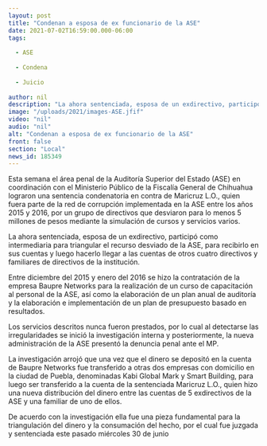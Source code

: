 ```yaml
---
layout: post
title: "Condenan a esposa de ex funcionario de la ASE"
date: 2021-07-02T16:59:00.000-06:00
tags:
  
  - ASE
  
  - Condena
  
  - Juicio
  
author: nil
description: "La ahora sentenciada, esposa de un exdirectivo, participó como intermediaria para triangular el recurso desviado de la ASE"
image: "/uploads/2021/images-ASE.jfif"
video: "nil"
audio: "nil"
alt: "Condenan a esposa de ex funcionario de la ASE"
front: false
section: "Local"
news_id: 185349
---
```


Esta semana el área penal de la Auditoría Superior del Estado (ASE) en coordinación con el Ministerio Público de la Fiscalía General de Chihuahua lograron una sentencia condenatoria en contra de Maricruz L.O., quien fuera parte de la red de corrupción implementada en la ASE entre los años 2015 y 2016, por un grupo de directivos que desviaron para lo menos 5 millones de pesos mediante la simulación de cursos y servicios varios.

La ahora sentenciada, esposa de un exdirectivo, participó como intermediaria para triangular el recurso desviado de la ASE, para recibirlo en sus cuentas y luego hacerlo llegar a las cuentas de otros cuatro directivos y familiares de directivos de la institución.   

Entre diciembre del 2015 y enero del 2016 se hizo la contratación de la empresa Baupre Networks para la realización de un curso de capacitación al personal de la ASE, así como la elaboración de un plan anual de auditoría y la elaboración e implementación de un plan de presupuesto basado en resultados.
 
Los servicios descritos nunca fueron prestados, por lo cual al detectarse las irregularidades se inició la investigación interna y posteriormente, la nueva administración de la ASE presentó la denuncia penal ante el MP.

La investigación arrojó que una vez que el dinero se depositó en la cuenta de Baupre Networks fue transferido a otras dos empresas con domicilio en la ciudad de Puebla, denominadas Kabi Global Mark y Smart Building, para luego ser transferido a la cuenta de la sentenciada Maricruz L.O., quien hizo una nueva distribución del dinero entre las cuentas de 5 exdirectivos de la ASE y una familiar de uno de ellos.

De acuerdo con la investigación ella fue una pieza fundamental para la triangulación del dinero y la consumación del hecho, por el cual fue juzgada y sentenciada este pasado miércoles 30 de junio